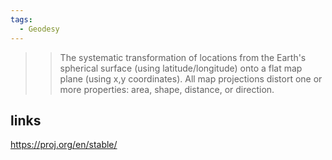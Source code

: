 ```yaml
---
tags:
  - Geodesy
---
```



>> The systematic transformation of locations from the Earth's spherical surface (using latitude/longitude) onto a flat map plane (using x,y coordinates). All map projections distort one or more properties: area, shape, distance, or direction.

## links
https://proj.org/en/stable/
